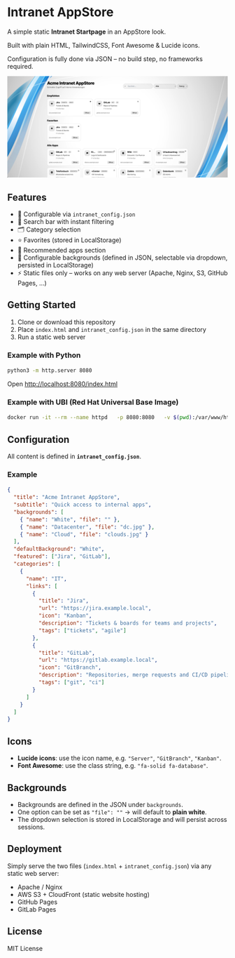 # Intranet AppStore

A simple static **Intranet Startpage** in an AppStore look.  

Built with plain HTML, TailwindCSS, Font Awesome & Lucide icons.  

Configuration is fully done via JSON – no build step, no frameworks required.

![example](example.png)

## Features

- 📁 Configurable via `intranet_config.json`
- 🔎 Search bar with instant filtering
- 🗂️ Category selection
- ⭐ Favorites (stored in LocalStorage)
- 🎯 Recommended apps section
- 🎨 Configurable backgrounds (defined in JSON, selectable via dropdown, persisted in LocalStorage)
- ⚡ Static files only – works on any web server (Apache, Nginx, S3, GitHub Pages, …)

## Getting Started

1. Clone or download this repository
2. Place `index.html` and `intranet_config.json` in the same directory
3. Run a static web server

### Example with Python

```bash
python3 -m http.server 8080
```

Open [http://localhost:8080/index.html](http://localhost:8080/index.html)

### Example with UBI (Red Hat Universal Base Image)

```bash
docker run -it --rm --name httpd   -p 8080:8080   -v $(pwd):/var/www/html:Z   registry.access.redhat.com/ubi8/httpd-24
```

## Configuration

All content is defined in **`intranet_config.json`**.

### Example

```json
{
  "title": "Acme Intranet AppStore",
  "subtitle": "Quick access to internal apps",
  "backgrounds": [
    { "name": "White", "file": "" },
    { "name": "Datacenter", "file": "dc.jpg" },
    { "name": "Cloud", "file": "clouds.jpg" }
  ],
  "defaultBackground": "White",
  "featured": ["Jira", "GitLab"],
  "categories": [
    {
      "name": "IT",
      "links": [
        {
          "title": "Jira",
          "url": "https://jira.example.local",
          "icon": "Kanban",
          "description": "Tickets & boards for teams and projects",
          "tags": ["tickets", "agile"]
        },
        {
          "title": "GitLab",
          "url": "https://gitlab.example.local",
          "icon": "GitBranch",
          "description": "Repositories, merge requests and CI/CD pipelines",
          "tags": ["git", "ci"]
        }
      ]
    }
  ]
}
```

## Icons

- **Lucide icons**: use the icon name, e.g. `"Server"`, `"GitBranch"`, `"Kanban"`.
- **Font Awesome**: use the class string, e.g. `"fa-solid fa-database"`.

## Backgrounds

- Backgrounds are defined in the JSON under `backgrounds`.
- One option can be set as `"file": ""` → will default to **plain white**.
- The dropdown selection is stored in LocalStorage and will persist across sessions.

## Deployment

Simply serve the two files (`index.html` + `intranet_config.json`) via any static web server:  
- Apache / Nginx  
- AWS S3 + CloudFront (static website hosting)  
- GitHub Pages  
- GitLab Pages  

## License

MIT License
